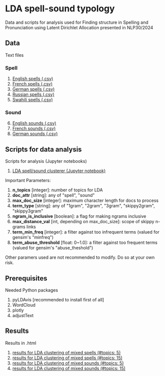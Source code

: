 # LDA spell-sound typology

Data and scripts for analysis used for Finding structure in Spelling and Pronunciation using Latent Dirichlet Allocation presented in NLP30/2024

## Data
Text files

### Spell
1. [English spells (.csv)](data-words/base-spell-English-r6e-original.csv)
2. [French spells (.csv)](data-words/base-spell-French-r0-1k-mc.csv)
3. [German spells (.csv)](data-words/base-spell-German-r1a-original.csv)
4. [Russian spells (.csv)](data-words/base-spell-Russian-r0-1k-mc.csv)
5. [Swahili spells (.csv)](data-words/base-spell-Swahili-r0-1k-mc.csv)

### Sound
6. [English sounds (.csv)](data-words/base-sound-English-r6e-original.csv)
7. [French sounds (.csv)](data-words/base-sound-French-r0-opendic-s900.csv)
8. [German sounds (.csv)](data-words/base-sound-German-r1a-original.csv)


## Scripts for data analysis
Scripts for analysis (Jupyter notebooks)

1. [LDA spell/sound clusterer (Jupyter notebook)](LDA-spell-sound.ipynb)

Important Parameters:

1. **n_topics** [integer]: number of topics for LDA
2. **doc_attr** [string]: any of "spell", "sound"
3. **max_doc_size** [integer]: maximum character length for docs to process
4. **term_type** [string]: any of "1gram", "2gram", "3gram", "skippy2gram", "skippy3gram"
5. **ngram_is_inclusive** [boolean]: a flag for making ngrams inclusive
6. **max_distance_val** [int, depending on max_doc_size]: scope of skippy n-grams links
7. **term_min_freq** [integer]: a filter against too infrequent terms (valued for gensim's "minfreq")
8. **term_abuse_threshold** [float: 0~1.0]: a filter against too frequent terms (valued for gensim's "abuse_theshold")

Other paramers used are not recommended to modify. Do so at your own risk.

## Prerequisites
Needed Python packages

1. pyLDAvis [recommended to install first of all]
2. WordCloud
3. plotly
4. adjustText

## Results
Results in .html

1. [results for LDA clustering of mixed spells (#topics: 5)](results/spell-ntop5)
2. [results for LDA clustering of mixed spells (#topics: 15)](results/spell-ntop15)
3. [results for LDA clustering of mixed sounds (#topics: 5)](results/sound-ntop5)
4. [results for LDA clustering of mixed sounds (#topics: 15)](results/sound-ntop15)

